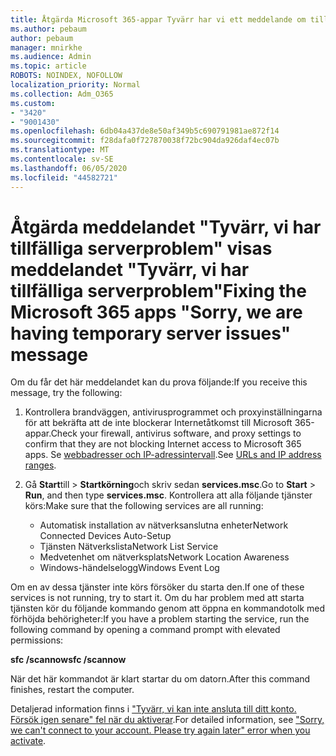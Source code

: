 ```yaml
---
title: Åtgärda Microsoft 365-appar Tyvärr har vi ett meddelande om tillfälliga serverproblem
ms.author: pebaum
author: pebaum
manager: mnirkhe
ms.audience: Admin
ms.topic: article
ROBOTS: NOINDEX, NOFOLLOW
localization_priority: Normal
ms.collection: Adm_O365
ms.custom:
- "3420"
- "9001430"
ms.openlocfilehash: 6db04a437de8e50af349b5c690791981ae872f14
ms.sourcegitcommit: f28dafa0f727870038f72bc904da926daf4ec07b
ms.translationtype: MT
ms.contentlocale: sv-SE
ms.lasthandoff: 06/05/2020
ms.locfileid: "44582721"
---
```

# <a name="fixing-the-microsoft-365-apps-sorry-we-are-having-temporary-server-issues-message"></a><span data-ttu-id="2c31f-102">Åtgärda meddelandet "Tyvärr, vi har tillfälliga serverproblem" visas meddelandet "Tyvärr, vi har tillfälliga serverproblem"</span><span class="sxs-lookup"><span data-stu-id="2c31f-102">Fixing the Microsoft 365 apps "Sorry, we are having temporary server issues" message</span></span>

<span data-ttu-id="2c31f-103">Om du får det här meddelandet kan du prova följande:</span><span class="sxs-lookup"><span data-stu-id="2c31f-103">If you receive this message, try the following:</span></span>

1. <span data-ttu-id="2c31f-104">Kontrollera brandväggen, antivirusprogrammet och proxyinställningarna för att bekräfta att de inte blockerar Internetåtkomst till Microsoft 365-appar.</span><span class="sxs-lookup"><span data-stu-id="2c31f-104">Check your firewall, antivirus software, and proxy settings to confirm that they are not blocking Internet access to Microsoft 365 apps.</span></span> <span data-ttu-id="2c31f-105">Se [webbadresser och IP-adressintervall](https://docs.microsoft.com/office365/enterprise/urls-and-ip-address-ranges).</span><span class="sxs-lookup"><span data-stu-id="2c31f-105">See [URLs and IP address ranges](https://docs.microsoft.com/office365/enterprise/urls-and-ip-address-ranges).</span></span>

2. <span data-ttu-id="2c31f-106">Gå **Start**till  >  **Startkörning**och skriv sedan **services.msc**.</span><span class="sxs-lookup"><span data-stu-id="2c31f-106">Go to **Start** > **Run**, and then type **services.msc**.</span></span> <span data-ttu-id="2c31f-107">Kontrollera att alla följande tjänster körs:</span><span class="sxs-lookup"><span data-stu-id="2c31f-107">Make sure that the following services are all running:</span></span>
    - <span data-ttu-id="2c31f-108">Automatisk installation av nätverksanslutna enheter</span><span class="sxs-lookup"><span data-stu-id="2c31f-108">Network Connected Devices Auto-Setup</span></span>
    - <span data-ttu-id="2c31f-109">Tjänsten Nätverkslista</span><span class="sxs-lookup"><span data-stu-id="2c31f-109">Network List Service</span></span>
    - <span data-ttu-id="2c31f-110">Medvetenhet om nätverksplats</span><span class="sxs-lookup"><span data-stu-id="2c31f-110">Network Location Awareness</span></span>
    - <span data-ttu-id="2c31f-111">Windows-händelselogg</span><span class="sxs-lookup"><span data-stu-id="2c31f-111">Windows Event Log</span></span>

<span data-ttu-id="2c31f-112">Om en av dessa tjänster inte körs försöker du starta den.</span><span class="sxs-lookup"><span data-stu-id="2c31f-112">If one of these services is not running, try to start it.</span></span> <span data-ttu-id="2c31f-113">Om du har problem med att starta tjänsten kör du följande kommando genom att öppna en kommandotolk med förhöjda behörigheter:</span><span class="sxs-lookup"><span data-stu-id="2c31f-113">If you have a problem starting the service, run the following command by opening a command prompt with elevated permissions:</span></span>

<span data-ttu-id="2c31f-114">**sfc /scannow**</span><span class="sxs-lookup"><span data-stu-id="2c31f-114">**sfc /scannow**</span></span>

<span data-ttu-id="2c31f-115">När det här kommandot är klart startar du om datorn.</span><span class="sxs-lookup"><span data-stu-id="2c31f-115">After this command finishes, restart the computer.</span></span>

<span data-ttu-id="2c31f-116">Detaljerad information finns i ["Tyvärr, vi kan inte ansluta till ditt konto. Försök igen senare" fel när du aktiverar](https://docs.microsoft.com/office/troubleshoot/activation-installation/issue-when-activate-office-from-office-365).</span><span class="sxs-lookup"><span data-stu-id="2c31f-116">For detailed information, see ["Sorry, we can't connect to your account. Please try again later" error when you activate](https://docs.microsoft.com/office/troubleshoot/activation-installation/issue-when-activate-office-from-office-365).</span></span>